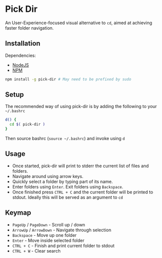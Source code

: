 # Pick Dir

An User-Experience-focused visual alternative to `cd`, aimed at achieving faster folder navigation.


## Installation

Dependencies:
- [NodeJS](https://nodejs.org/en/)
- [NPM](https://www.npmjs.com/get-npm)

```bash
npm install -g pick-dir # May need to be prefixed by sudo
```


## Setup

The recommended way of using pick-dir is by adding the following to your `~/.bashrc`

```bash
d() {
  cd $( pick-dir )
}
```

Then source bashrc (`source ~/.bashrc`) and invoke using `d`


## Usage

- Once started, pick-dir will print to stderr the current list of files and folders.
- Navigate around using arrow keys.
- Quickly select a folder by typing part of its name.
- Enter folders using `Enter`. Exit folders using `Backspace`.
- Once finished press `CTRL + C` and the current folder will be printed to stdout. Ideally this will be served as an argument to `cd`


## Keymap

- `PageUp` / `PageDown` - Scroll up / down
- `ArrowUp` / `ArrowDown` - Navigate through selection
- `Backspace` - Move up one folder
- `Enter` - Move inside selected folder
- `CTRL + C` - Finish and print current folder to stdout
- `CTRL + W` - Clear search
